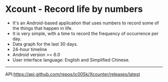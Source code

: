 # Xcount - Record life by numbers
* It's an Android-based application that uses numbers to record some of the things that happen in life.
* It is very simple, with a time to record the frequency of occurrence per day.
* Data graph for the last 30 days.
* 24-hour timeline
* Android version >= 6.0
* User interface language: English and Simplified Chinese.

---

API:https://api.github.com/repos/ic005k/Xcounter/releases/latest
